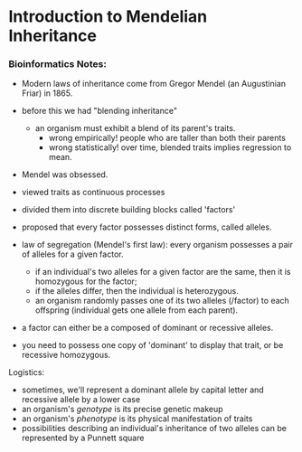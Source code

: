Introduction to Mendelian Inheritance
=============================================================

### Bioinformatics Notes:

+ Modern laws of inheritance come from Gregor Mendel (an Augustinian Friar) in 1865.
+ before this we had "blending inheritance"
  + an organism must exhibit a blend of its parent's traits.
    + wrong empirically! people who are taller than both their parents
    + wrong statistically! over time, blended traits implies regression to mean.

+ Mendel was obsessed.
+ viewed traits as continuous processes
+ divided them into discrete building blocks called 'factors'
+ proposed that every factor possesses distinct forms, called alleles.

+ law of segregation (Mendel's first law): every organism possesses a pair of alleles for a given factor.
  + if an individual's two alleles for a given factor are the same, then it is homozygous for the factor;
  + if the alleles differ, then the individual is heterozygous.
  + an organism randomly passes one of its two alleles (/factor) to each offspring (individual gets one allele from each parent).

+ a factor can either be a composed of dominant or recessive alleles.
+ you need to possess one copy of 'dominant' to display that trait, or be recessive homozygous.

Logistics:

+ sometimes, we'll represent a dominant allele by capital letter and recessive allele by a lower case
+ an organism's _genotype_ is its precise genetic makeup
+ an organism's _phenotype_ is its physical manifestation of traits
+ possibilities describing an individual's inheritance of two alleles can be represented by a Punnett square
